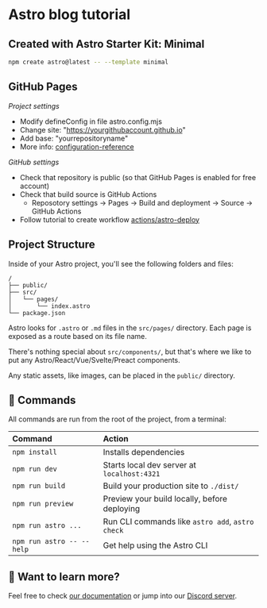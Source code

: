 # Astro blog tutorial

## Created with Astro Starter Kit: Minimal

```sh
npm create astro@latest -- --template minimal
```
## GitHub Pages
*Project settings*
- Modify defineConfig in file astro.config.mjs 
- Change site: "https://yourgithubaccount.github.io"
- Add base: "yourrepositoryname"
- More info: [configuration-reference](https://docs.astro.build/en/reference/configuration-reference/)

*GitHub settings*
- Check that repository is public (so that GitHub Pages is enabled for free account)
- Check that build source is GitHub Actions
  - Reposotory settings -> Pages -> Build and deployment -> Source -> GitHub Actions
- Follow tutorial to create workflow [actions/astro-deploy](https://github.com/marketplace/actions/astro-deploy)

## Project Structure

Inside of your Astro project, you'll see the following folders and files:

```text
/
├── public/
├── src/
│   └── pages/
│       └── index.astro
└── package.json
```

Astro looks for `.astro` or `.md` files in the `src/pages/` directory. Each page is exposed as a route based on its file name.

There's nothing special about `src/components/`, but that's where we like to put any Astro/React/Vue/Svelte/Preact components.

Any static assets, like images, can be placed in the `public/` directory.

## 🧞 Commands

All commands are run from the root of the project, from a terminal:

| Command                   | Action                                           |
| :------------------------ | :----------------------------------------------- |
| `npm install`             | Installs dependencies                            |
| `npm run dev`             | Starts local dev server at `localhost:4321`      |
| `npm run build`           | Build your production site to `./dist/`          |
| `npm run preview`         | Preview your build locally, before deploying     |
| `npm run astro ...`       | Run CLI commands like `astro add`, `astro check` |
| `npm run astro -- --help` | Get help using the Astro CLI                     |

## 👀 Want to learn more?

Feel free to check [our documentation](https://docs.astro.build) or jump into our [Discord server](https://astro.build/chat).

